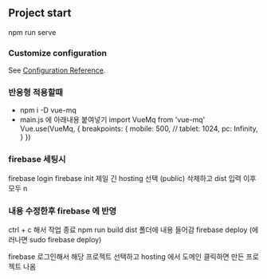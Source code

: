 
## Project start

npm run serve

### Customize configuration

See [Configuration Reference](https://cli.vuejs.org/config/).

### 반응형 적용할때

- npm i -D vue-mq
- main.js 에 아래내용 붙여넣기
  import VueMq from 'vue-mq'
  Vue.use(VueMq, {
  breakpoints: {
  mobile: 500,
  // tablet: 1024,
  pc: Infinity,
  }
  })

### firebase 세팅시

firebase login
firebase init
제일 긴 hosting 선택
(public) 삭제하고 dist 입력
이후 모두 n

### 내용 수정한후 firebase 에 반영

ctrl + c 해서 작업 종료
npm run build
dist 폴더에 내용 들어감
firebase deploy (에러나면 sudo firebase deploy)

firebase 로그인해서 해당 프로젝트 선택하고
hosting 에서 도메인 클릭하면 만든 프로젝트 나옴
